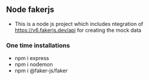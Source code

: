 ## Node fakerjs

- This is a node js project which includes ntegration of https://v6.fakerjs.dev/api for creating the mock data

### One time installations

- npm i express
- npm i nodemon
- npm i @faker-js/faker

